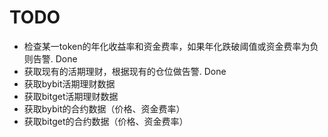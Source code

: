 # TODO

* 检查某一token的年化收益率和资金费率，如果年化跌破阈值或资金费率为负则告警.  Done
* 获取现有的活期理财，根据现有的仓位做告警. Done
* 获取bybit活期理财数据
* 获取bitget活期理财数据
* 获取bybit的合约数据（价格、资金费率）
* 获取bitget的合约数据（价格、资金费率）
